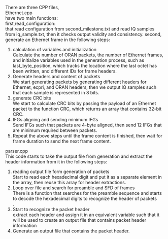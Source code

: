 There are three CPP files,<br />
Ethernet.cpp<br />
have two main functions:<br />
first,read_configuration:<br />
that read configuration from second_milestone.txt and read IQ samples from iq_sample.txt, then it checks output validity and consistency.
second, generate an Ethernet frame in the following steps:
1. calculation of variables and initialization<br />
Calculate the number of ORAN packets, the number of Ethernet frames, and initialize variables used in the generation process, such as last_byte_position, which tracks the location where the last octet has been written, and different IDs for frame headers.
2. Generate headers and content of packets<br />
We start generating packets by generating different headers for 
Ethernet, ecpri, and ORAN headers, then we output IQ samples such that each sample is represented in 8 bits.
3. generate CRC bits<br />
We start to calculate CRC bits by passing the payload of an Ethernet packet to the function CRC, which returns an array that contains 32-bit CRC.
4. IFGs aligning and sending minimum IFGs<br />
Send IFGs such that packets are 4-byte aligned, then send 12 IFGs that are minimum required between packets.
5. Repeat the above steps until the frame content is finished, then wait for frame duration to send the next frame content.

parser.cpp<br />
This code starts to take the output file from generation and extract the header information from it in the following steps:<br />
1. reading output file form generation of packets<br />
Start to read each hexadecimal digit and put it as a separate element in the array, then reuse this array for header extractions. <br />
2. Loop over file and search for preamble and SFD of frames<br />
There is a function that searches for the preamble sequence and starts to decode the hexadecimal digits to recognize the header of packets<br/>.
3. Start to recognize the packet header<br />
extract each header and assign it in an equivalent variable such that it will be used to create an output file that contains packet header information<br />
4. Generate an output file that contains the packet header.

